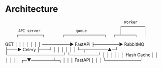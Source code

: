 
# Architecture 
                                                          Worker
                                                        ┌──────────┐
          API server                queue               │          │
         ┌───────────┐        ┌──────────────────┐   ┌──┴──────┐   │
   GET   │           │        │                  │   │         │   │
─────────►  FastAPI  ├────────►     RabbitMQ     ├───►  Celery ├───┘
         │           │        │                  │   │         │
         └─┬───────▲─┘        └──────────────────┘   └─────────┘
           │       │
           │       │
           │       │
         Hash    Cache
           │       │
           │       │
           │       │
         ┌─▼───────┴─┐
         │           │
         │  FastAPI  │
         │           │
         └───────────┘